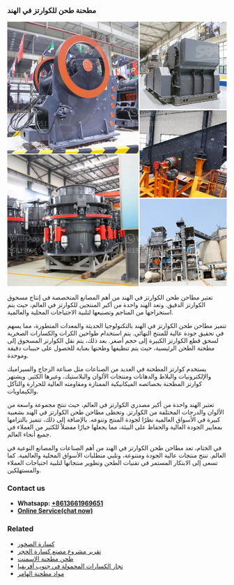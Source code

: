 <h3>مطحنة طحن للكوارتز في الهند</h3><img src='1701854126.jpg' alt=''><p>تعتبر مطاحن طحن الكوارتز في الهند من أهم المصانع المتخصصة في إنتاج مسحوق الكوارتز الدقيق. وتعد الهند واحدة من أكبر المنتجين للكوارتز في العالم، حيث يتم استخراجها من المناجم وتصنيعها لتلبية الاحتياجات المحلية والعالمية.</p><p>تتميز مطاحن طحن الكوارتز في الهند بالتكنولوجيا الحديثة والمعدات المتطورة، مما يسهم في تحقيق جودة عالية للمنتج النهائي. يتم استخدام طواحين الكرات والكسارات الصخرية لسحق قطع الكوارتز الكبيرة إلى حجم أصغر. بعد ذلك، يتم نقل الكوارتز المسحوق إلى مطحنة الطحن الرئيسية، حيث يتم تنظيفها وطحنها بعناية للحصول على حبيبات دقيقة وموحدة.</p><p>يستخدم كوارتز المطحنة في العديد من الصناعات مثل صناعة الزجاج والسيراميك والإلكترونيات والبلاط والدهانات ومنتجات الألوان والبلاستيك، وغيرها الكثير. ويشتهر كوارتز المطحنة بخصائصه الميكانيكية الممتازة ومقاومته العالية للحرارة والتآكل والكيماويات.</p><p>تعتبر الهند واحدة من أكبر مصدري الكوارتز في العالم، حيث تنتج مجموعة واسعة من الألوان والدرجات المختلفة من الكوارتز. وتحظى مطاحن طحن الكوارتز في الهند بشعبية كبيرة في الأسواق العالمية نظرًا لجودة المنتج وتنوعه. بالإضافة إلى ذلك، تتميز بالتزامها بمعايير الجودة العالية والحفاظ على البيئة، مما يجعلها خيارًا مفضلاً للكثير من العملاء في جميع أنحاء العالم.</p><p>في الختام، تعد مطاحن طحن الكوارتز في الهند من أهم الصناعات والمصانع النوعية في العالم. تنتج منتجات عالية الجودة ومتنوعة، وتلبي متطلبات الأسواق المحلية والعالمية. كما تسعى إلى الابتكار المستمر في تقنيات الطحن وتطوير منتجاتها لتلبية احتياجات العملاء والمستهلكين.</p><h3>Contact us</h3><ul><li><strong>Whatsapp:&nbsp;<a href="https://wa.me/8613661969651">+8613661969651</a></strong></li><li><a href="https://swt.shibang-china.com/?git&amp;zhl&amp;مطحنة طحن للكوارتز في الهند"><strong>Online Service(chat now)</strong></a></li></ul><h3>Related</h3><ul><li><a href='كسارة الصخور.md'>كسارة الصخور</a></li><li><a href='تقرير مشروع مصنع كسارة الحجر.md'>تقرير مشروع مصنع كسارة الحجر</a></li><li><a href='طحن مطحنة الاسمنت.md'>طحن مطحنة الاسمنت</a></li><li><a href='تجار الكسارات المحمولة في جنوب أفريقيا.md'>تجار الكسارات المحمولة في جنوب أفريقيا</a></li><li><a href='مواد مطحنة الهامر.md'>مواد مطحنة الهامر</a></li></ul>